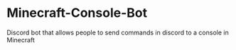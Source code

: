 # Minecraft-Console-Bot
Discord bot that allows people to send commands in discord to a console in Minecraft
